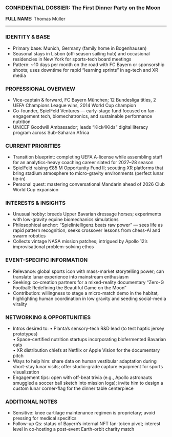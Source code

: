 ### CONFIDENTIAL DOSSIER: The First Dinner Party on the Moon

**FULL NAME:** Thomas Müller

---
### IDENTITY & BASE
- Primary base: Munich, Germany (family home in Bogenhausen)
- Seasonal stays in Lisbon (off-season sailing hub) and occasional residencies in New York for sports-tech board meetings
- Pattern: ~10 days per month on the road with FC Bayern or sponsorship shoots; uses downtime for rapid “learning sprints” in ag-tech and XR media

### PROFESSIONAL OVERVIEW
- Vice-captain & forward, FC Bayern München; 12 Bundesliga titles, 2 UEFA Champions League wins, 2014 World Cup champion
- Co-founder, SpielFeld Ventures — early-stage fund focused on fan-engagement tech, biomechatronics, and sustainable performance nutrition
- UNICEF Goodwill Ambassador; leads “Kick4Kids” digital literacy program across Sub-Saharan Africa

### CURRENT PRIORITIES
- Transition blueprint: completing UEFA A-license while assembling staff for an analytics-heavy coaching career slated for 2027–28 season
- SpielFeld raising €85 M Opportunity Fund II; scouting XR platforms that bring stadium atmosphere to micro-gravity environments (perfect lunar tie-in)
- Personal quest: mastering conversational Mandarin ahead of 2026 Club World Cup expansion

### INTERESTS & INSIGHTS
- Unusual hobby: breeds Upper Bavarian dressage horses; experiments with low-gravity equine biomechanics simulations
- Philosophical anchor: “Spielintelligenz beats raw power” — sees life as rapid pattern recognition, seeks crossover lessons from chess-AI and swarm robotics
- Collects vintage NASA mission patches; intrigued by Apollo 12’s improvisational problem-solving ethos

### EVENT-SPECIFIC INFORMATION
- Relevance: global sports icon with mass-market storytelling power; can translate lunar experience into mainstream enthusiasm
- Seeking: co-creation partners for a mixed-reality documentary “Zero-G Football: Redefining the Beautiful Game on the Moon”
- Contribution: willingness to stage a micro-match demo in the habitat, highlighting human coordination in low gravity and seeding social-media virality

### NETWORKING & OPPORTUNITIES
- Intros desired to: 
  • Planta’s sensory-tech R&D lead (to test haptic jersey prototypes)  
  • Space-certified nutrition startups incorporating biofermented Bavarian oats  
  • XR distribution chiefs at Netflix or Apple Vision for the documentary pitch
- Ways to help him: share data on human vestibular adaptation during short-stay lunar visits; offer studio-grade capture equipment for sports visualization
- Engagement tips: open with off-beat trivia (e.g., Apollo astronauts smuggled a soccer ball sketch into mission logs); invite him to design a custom lunar corner-flag for the dinner table centerpiece

### ADDITIONAL NOTES
- Sensitive: knee cartilage maintenance regimen is proprietary; avoid pressing for medical specifics
- Follow-up Qs: status of Bayern’s internal NFT fan-token pivot; interest level in co-hosting a post-event Earth-orbit charity match
